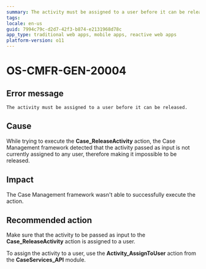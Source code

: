 ```yaml
---
summary: The activity must be assigned to a user before it can be released.
tags:
locale: en-us
guid: 7994c79c-d2d7-42f3-b874-e2131968d78c
app_type: traditional web apps, mobile apps, reactive web apps
platform-version: o11
---
```


# OS-CMFR-GEN-20004

## Error message

`The activity must be assigned to a user before it can be released.`

## Cause

While trying to execute the **Case_ReleaseActivity** action, the Case Management framework detected that the activity passed as input is not currently assigned to any user, therefore making it impossible to be released.

## Impact

The Case Management framework wasn't able to successfully execute the action.

## Recommended action

Make sure that the activity to be passed as input to the **Case_ReleaseActivity** action is assigned to a user.

To assign the activity to a user, use the **Activity_AssignToUser** action from the **CaseServices_API** module.

